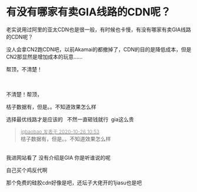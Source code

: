 # 有没有哪家有卖GIA线路的CDN呢？


老实说用过阿里的亚太CDN也是很一般，有时候也卡慢，有没有哪家有卖GIA线路的CDN呢？

没人会拿CN2跑CDN吧，以前Akamai的都撤掉了，CDN的目的是降低成本，但是CN2那显然是增加成本的玩意……

帮顶，不清楚！<br />
<br />
<img src="static/image/smiley/default/time.gif" smilieid="15" border="0" alt="" /><img src="static/image/smiley/default/time.gif" smilieid="15" border="0" alt="" /><img src="static/image/smiley/default/time.gif" smilieid="15" border="0" alt="" />

<br />
不清楚！帮顶，

桔子数据有，但是。。不知道效果怎么样

选择最优线路才是应该的&nbsp; &nbsp;不然一直砸钱就行&nbsp;&nbsp;gia这么贵<img id="aimg_K144e" onclick="zoom(this, this.src, 0, 0, 0)" class="zoom" src="https://cdn.jsdelivr.net/gh/hishis/forum-master/public/images/patch.gif" onmouseover="img_onmouseoverfunc(this)" onload="thumbImg(this)" border="0" alt="" />

<div class="quote"><blockquote><font size="2"><a href="https://www.hostloc.com/forum.php?mod=redirect&amp;goto=findpost&amp;pid=9352975&amp;ptid=758495" target="_blank"><font color="#999999">jqbaobao 发表于 2020-10-26 10:53</font></a></font><br />
桔子数据有，但是。。不知道效果怎么样</blockquote></div><br />
我进网站看了 没有介绍是GIA 你是听谁说的呢

自己买个鸡反代啊

那个免费的硅胶cdn好像是吧，还坛子大佬开的1jiasu也是吧
